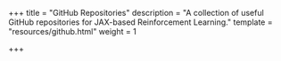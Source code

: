 +++
title = "GitHub Repositories"
description = "A collection of useful GitHub repositories for JAX-based Reinforcement Learning."
template = "resources/github.html"
weight = 1

+++